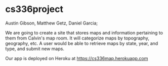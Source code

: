 # cs336project

Austin Gibson,
Matthew Getz,
Daniel Garcia;

We are going to create a site that stores maps and information pertaining to them from Calvin's map room. It will categorize maps by topography, geography, etc. A user would be able to retrieve maps by state, year, and type, and submit new maps.

Our app is deployed on Heroku at https://cs336map.herokuapp.com
